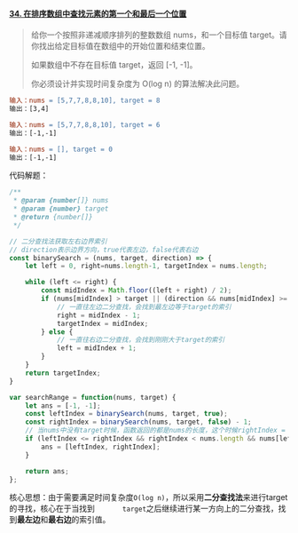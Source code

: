 #### [34. 在排序数组中查找元素的第一个和最后一个位置](https://leetcode.cn/problems/find-first-and-last-position-of-element-in-sorted-array/)

> 给你一个按照非递减顺序排列的整数数组 nums，和一个目标值 target。请你找出给定目标值在数组中的开始位置和结束位置。
>
> 如果数组中不存在目标值 target，返回 [-1, -1]。
>
> 你必须设计并实现时间复杂度为 O(log n) 的算法解决此问题。
>

```makefile
输入：nums = [5,7,7,8,8,10], target = 8
输出：[3,4]

输入：nums = [5,7,7,8,8,10], target = 6
输出：[-1,-1]

输入：nums = [], target = 0
输出：[-1,-1]
```

代码解题：

```javascript
/**
 * @param {number[]} nums
 * @param {number} target
 * @return {number[]}
 */

// 二分查找法获取左右边界索引
// direction表示边界方向，true代表左边，false代表右边
const binarySearch = (nums, target, direction) => {
    let left = 0, right=nums.length-1, targetIndex = nums.length;

    while (left <= right) {
        const midIndex = Math.floor((left + right) / 2);
        if (nums[midIndex] > target || (direction && nums[midIndex] >= target)) {
            // 一直往左边二分查找，会找到最左边等于target的索引
            right = midIndex - 1;
            targetIndex = midIndex;
        } else {
            // 一直往右边二分查找，会找到刚刚大于target的索引
            left = midIndex + 1;
        }
    }
    return targetIndex;
}

var searchRange = function(nums, target) {
    let ans = [-1, -1];
    const leftIndex = binarySearch(nums, target, true);
    const rightIndex = binarySearch(nums, target, false) - 1;
    // 当nums中没有target时候，函数返回的都是nums的长度，这个时候rightIndex = leftIndex - 1，故会不满足leftIndex <= rightIndex
    if (leftIndex <= rightIndex && rightIndex < nums.length && nums[leftIndex] === target && nums[rightIndex] === target) {
        ans = [leftIndex, rightIndex];
    }

    return ans;
};
```

核心思想：由于需要满足时间复杂度`O(log n)`，所以采用**二分查找法**来进行target的寻找，核心在于当找到`       target`之后继续进行某一方向上的二分查找，找到**最左边**和**最右边**的索引值。